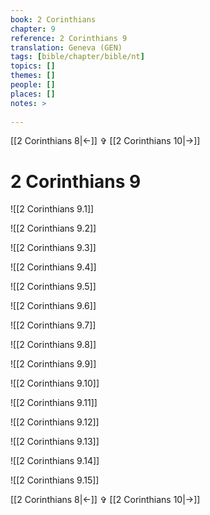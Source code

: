 ```yaml
---
book: 2 Corinthians
chapter: 9
reference: 2 Corinthians 9
translation: Geneva (GEN)
tags: [bible/chapter/bible/nt]
topics: []
themes: []
people: []
places: []
notes: >
  
---
```


[[2 Corinthians 8|<-]] ✞ [[2 Corinthians 10|->]]

# 2 Corinthians 9

![[2 Corinthians 9.1]]

![[2 Corinthians 9.2]]

![[2 Corinthians 9.3]]

![[2 Corinthians 9.4]]

![[2 Corinthians 9.5]]

![[2 Corinthians 9.6]]

![[2 Corinthians 9.7]]

![[2 Corinthians 9.8]]

![[2 Corinthians 9.9]]

![[2 Corinthians 9.10]]

![[2 Corinthians 9.11]]

![[2 Corinthians 9.12]]

![[2 Corinthians 9.13]]

![[2 Corinthians 9.14]]

![[2 Corinthians 9.15]]

[[2 Corinthians 8|<-]] ✞ [[2 Corinthians 10|->]]
